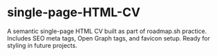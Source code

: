 # single-page-HTML-CV
A semantic single-page HTML CV built as part of roadmap.sh practice. Includes SEO meta tags, Open Graph tags, and favicon setup. Ready for styling in future projects.
